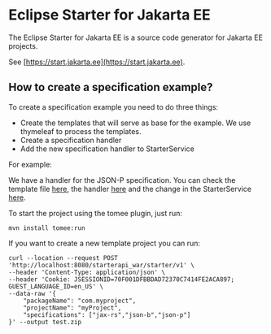# Eclipse Starter for Jakarta EE

The Eclipse Starter for Jakarta EE is a source code generator for Jakarta EE projects.

See [https://start.jakarta.ee](https://start.jakarta.ee).

## How to create a specification example?

To create a specification example you need to do three things:

- Create the templates that will serve as base for the example. We use thymeleaf to process the templates.
- Create a specification handler
- Add the new specification handler to StarterService

For example: 

We have a handler for the JSON-P specification. You can check the template file [here](https://github.com/eclipse-ee4j/starter/tree/master/starter-core/src/main/resources/json-p), the handler [here](https://github.com/eclipse-ee4j/starter/blob/master/starter-core/src/main/java/org/eclipse/starter/core/specification/handler/JSONPHandler.java) and the change in the StarterService [here](https://github.com/eclipse-ee4j/starter/blob/27f0c45cf6cc10327df0a0a606e6f7253e874029/starter-core/src/main/java/org/eclipse/starter/core/service/StarterService.java#L37).

To start the project using the tomee plugin, just run:

`mvn install tomee:run`

If you want to create a new template project you can run:

```
curl --location --request POST 'http://localhost:8080/starterapi_war/starter/v1' \
--header 'Content-Type: application/json' \
--header 'Cookie: JSESSIONID=70F001DFBBDAD72370C7414FE2ACA897; GUEST_LANGUAGE_ID=en_US' \
--data-raw '{
    "packageName": "com.myproject",
    "projectName": "myProject",
    "specifications": ["jax-rs","json-b","json-p"]
}' --output test.zip
```
